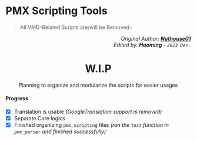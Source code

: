 # PMX Scripting Tools
> All VMD-Related Scripts are/will be Removed~

<p align="right"><i>
Original Author: <b><a href="https://github.com/Nuthouse01/PMX-VMD-Scripting-Tools">Nuthouse01</a></b><br>
Edited by. <b>Haoming</b> - <code>2023 Dec.</code>
</i></p>

<h1 align="center">W.I.P</h1>
<p align="center">Planning to organize and modularize the scripts for easier usages</p>

#### Progress
- [X] Translation is usable *(GoogleTranslation support is removed)*
- [X] Separate Core logics
- [X] Finished organizing `pmx_scripting` files *(ran the `test` function in `pmx_parser` and finished successfully)*
